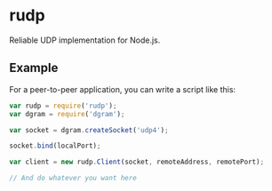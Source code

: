 # rudp

Reliable UDP implementation for Node.js.

## Example

For a peer-to-peer application, you can write a script like this:

```javascript
var rudp = require('rudp');
var dgram = require('dgram');

var socket = dgram.createSocket('udp4');

socket.bind(localPort);

var client = new rudp.Client(socket, remoteAddress, remotePort);

// And do whatever you want here
```
